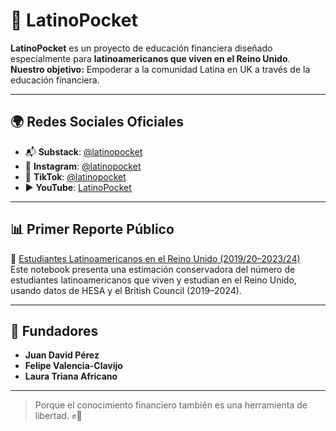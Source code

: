 # 💸 LatinoPocket

**LatinoPocket** es un proyecto de educación financiera diseñado especialmente para **latinoamericanos que viven en el Reino Unido**.  
**Nuestro objetivo:** Empoderar a la comunidad Latina en UK a través de la educación financiera.

---

## 🌍 Redes Sociales Oficiales

- 📬 **Substack**: [@latinopocket](https://substack.com/@latinopocket)
- 📸 **Instagram**: [@latinopocket](https://instagram.com/latinopocket)
- 🎥 **TikTok**: [@latinopocket](https://tiktok.com/@latino.pocket)
- ▶️ **YouTube**: [LatinoPocket](https://www.youtube.com/@latinopocket)

---

## 📊 Primer Reporte Público

🔗 [Estudiantes Latinoamericanos en el Reino Unido (2019/20–2023/24)](./est_latino_students_uk.ipynb)  
Este notebook presenta una estimación conservadora del número de estudiantes latinoamericanos que viven y estudian en el Reino Unido, usando datos de HESA y el British Council (2019–2024).

---

## 👥 Fundadores

- **Juan David Pérez**  
- **Felipe Valencia-Clavijo**  
- **Laura Triana Africano**

---

> Porque el conocimiento financiero también es una herramienta de libertad. ✊💼  

